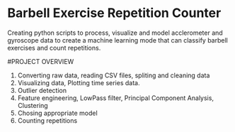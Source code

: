 # Barbell Exercise Repetition Counter

Creating python scripts to process, visualize and model acclerometer and gyroscope data to create a machine learning mode that can classify barbell exercises and count repetitions.

#PROJECT OVERVIEW

1) Converting raw data, reading CSV files, spliting and cleaning data
2) Visualizing data, Plotting time series data.
3) Outlier detection
4) Feature engineering, LowPass filter, Principal Component Analysis, Clustering
5) Chosing appropriate model
6) Counting repetitions
